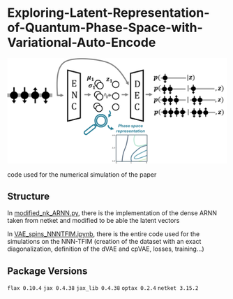 # Exploring-Latent-Representation-of-Quantum-Phase-Space-with-Variational-Auto-Encode

![Image](spinVAE_schema_archi2.png)


code used for the numerical simulation of the paper




## Structure

In [modified_nk_ARNN.py](https://github.com/PaulinDS/Exploring-Latent-Representation-of-Quantum-Phase-Space-with-Variational-Auto-Encode/blob/main/modified_nk_ARNN.py), there is the implementation of the dense ARNN taken from netket and modified to be able the latent vectors

In  [VAE_spins_NNNTFIM.ipynb](https://github.com/PaulinDS/Exploring-Latent-Representation-of-Quantum-Phase-Space-with-Variational-Auto-Encode/blob/main/VAE_spins_NNNTFIM.ipynb), there is the entire code used for the simulations on the NNN-TFIM (creation of the dataset with an exact diagonalization, definition of the dVAE and cpVAE, losses, training...)

## Package Versions

`flax 0.10.4`
`jax 0.4.38`
`jax_lib 0.4.38`
`optax 0.2.4`
`netket 3.15.2`




